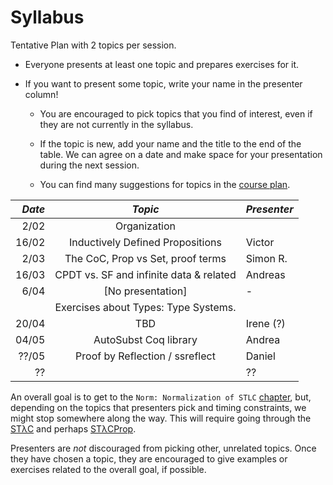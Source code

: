 # Syllabus

Tentative Plan with 2 topics per session.

* Everyone presents at least one topic and prepares exercises for it.
* If you want to present some topic, write your name in the presenter column!

  - You are encouraged to pick topics that you find of interest, even if they are not currently in the syllabus.

  - If the topic is new, add your name and the title to the end of the table.
    We can agree on a date and make space for your presentation during the next session.

  - You can find many suggestions for topics in the [course plan](/plan.md).

| *Date*  | *Topic*                                 | *Presenter* |
| ------: |:---------------------------------------:| :-----------|
|  2/02   | Organization                            |             |
|  16/02  | Inductively Defined Propositions        | Victor      |
|  2/03   | The CoC, Prop vs Set, proof terms       | Simon R.    |
|  16/03  | CPDT vs. SF and infinite data & related | Andreas     |
|  6/04   | [No presentation]                       | -           |
|         | Exercises about Types: Type Systems.    |             |
|  20/04  | TBD                                     | Irene (?)   |
|  04/05  | AutoSubst Coq library                   | Andrea      |
|  ??/05  | Proof by Reflection / ssreflect         | Daniel      |
|  ??     |                                         | ??          |


An overall goal is to get to the `Norm: Normalization of STLC` [chapter](http://www.cis.upenn.edu/~bcpierce/sf/current/Norm.html), but, depending on the topics that presenters pick and timing constraints, we might stop somewhere along the way. This will require going through the [STλC](http://www.cis.upenn.edu/~bcpierce/sf/current/Stlc.html) and perhaps [STλCProp](http://www.cis.upenn.edu/~bcpierce/sf/current/StlcProp.html).

Presenters are *not* discouraged from picking other, unrelated topics. Once they have chosen a topic, they are encouraged to give examples or exercises related to the overall goal, if possible.
